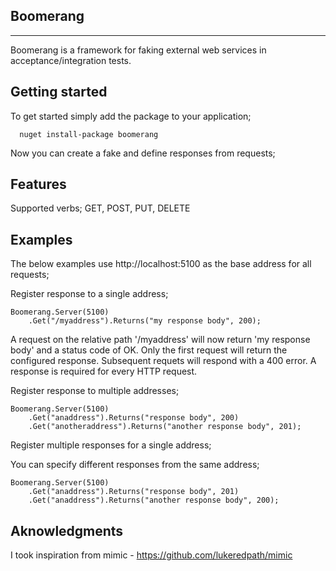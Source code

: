 Boomerang
---------
---------

Boomerang is a framework for faking external web services in acceptance/integration tests.  

Getting started
---------------
To get started simply add the package to your application;

      nuget install-package boomerang

Now you can create a fake and define responses from requests;

Features
--------
Supported verbs; GET, POST, PUT, DELETE

Examples
--------
The below examples use http://localhost:5100 as the base address for all requests;

Register response to a single address;

    Boomerang.Server(5100)
		.Get("/myaddress").Returns("my response body", 200);

A request on the relative path '/myaddress' will now return 'my response body' and a status code of OK.  Only the first request will return the configured response. Subsequent requets will respond with a 400 error.  A response is required for every HTTP request.

Register response to multiple addresses;

    Boomerang.Server(5100)
		.Get("anaddress").Returns("response body", 200)
		.Get("anotheraddress").Returns("another response body", 201);

Register multiple responses for a single address;

You can specify different responses from the same address;

    Boomerang.Server(5100)
		.Get("anaddress").Returns("response body", 201)
		.Get("anaddress").Returns("another response body", 200);


Aknowledgments
--------------
I took inspiration from mimic - https://github.com/lukeredpath/mimic

